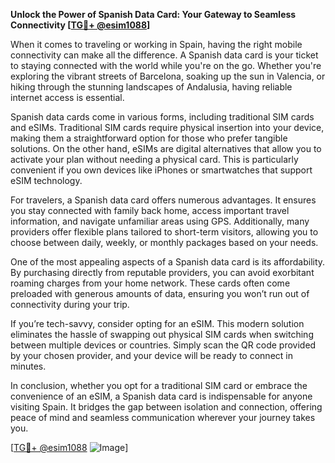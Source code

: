 **Unlock the Power of Spanish Data Card: Your Gateway to Seamless Connectivity [[TG💪+ @esim1088](https://t.me/s/esim1088)]**

When it comes to traveling or working in Spain, having the right mobile connectivity can make all the difference. A Spanish data card is your ticket to staying connected with the world while you're on the go. Whether you're exploring the vibrant streets of Barcelona, soaking up the sun in Valencia, or hiking through the stunning landscapes of Andalusia, having reliable internet access is essential.

Spanish data cards come in various forms, including traditional SIM cards and eSIMs. Traditional SIM cards require physical insertion into your device, making them a straightforward option for those who prefer tangible solutions. On the other hand, eSIMs are digital alternatives that allow you to activate your plan without needing a physical card. This is particularly convenient if you own devices like iPhones or smartwatches that support eSIM technology.

For travelers, a Spanish data card offers numerous advantages. It ensures you stay connected with family back home, access important travel information, and navigate unfamiliar areas using GPS. Additionally, many providers offer flexible plans tailored to short-term visitors, allowing you to choose between daily, weekly, or monthly packages based on your needs.

One of the most appealing aspects of a Spanish data card is its affordability. By purchasing directly from reputable providers, you can avoid exorbitant roaming charges from your home network. These cards often come preloaded with generous amounts of data, ensuring you won’t run out of connectivity during your trip.

If you’re tech-savvy, consider opting for an eSIM. This modern solution eliminates the hassle of swapping out physical SIM cards when switching between multiple devices or countries. Simply scan the QR code provided by your chosen provider, and your device will be ready to connect in minutes.

In conclusion, whether you opt for a traditional SIM card or embrace the convenience of an eSIM, a Spanish data card is indispensable for anyone visiting Spain. It bridges the gap between isolation and connection, offering peace of mind and seamless communication wherever your journey takes you. 

[[TG💪+ @esim1088](https://t.me/s/esim1088) ![Image](https://i.postimg.cc/Y0z9fWf4/image.png)]